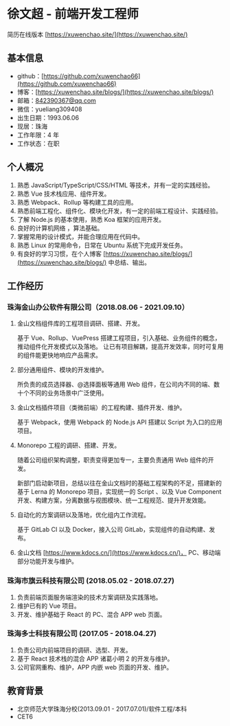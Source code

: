 # 徐文超 - 前端开发工程师

简历在线版本 [https://xuwenchao.site/](https://xuwenchao.site/)

## 基本信息

- github：[https://github.com/xuwenchao66](https://github.com/xuwenchao66)
- 博客：[https://xuwenchao.site/blogs/](https://xuwenchao.site/blogs/)
- 邮箱：842390367@qq.com
- 微信：yueliang309408
- 出生日期：1993.06.06
- 现居：珠海
- 工作年限：4 年
- 工作状态：在职

## 个人概况

1. 熟悉 JavaScript/TypeScript/CSS/HTML 等技术，并有一定的实践经验。
2. 熟悉 Vue 技术栈应用、组件开发。
3. 熟悉 Webpack、Rollup 等构建工具的应用。
4. 熟悉前端工程化、组件化、模块化开发，有一定的前端工程设计、实践经验。
5. 了解 Node.js 的基本使用，熟悉 Koa 框架的应用开发。
6. 良好的计算机网络 ，算法基础。
7. 掌握常用的设计模式，并能合理应用在代码中。
8. 熟悉 Linux 的常用命令，日常在 Ubuntu 系统下完成开发任务。
9. 有良好的学习习惯，在个人博客 [https://xuwenchao.site/blogs/](https://xuwenchao.site/blogs/) 中总结、输出。

## 工作经历

### 珠海金山办公软件有限公司（2018.08.06 - 2021.09.10）

1. 金山文档组件库的工程项目调研、搭建、开发。

   基于 Vue、Rollup、VuePress 搭建工程项目，引入基础、业务组件的概念，推动组件化开发模式以及落地。
   让已有项目解耦，提高开发效率，同时可复用的组件能更快地响应产品需求。

2. 部分通用组件、模块的开发维护。

   所负责的成员选择器、@选择面板等通用 Web 组件，在公司内不同的端、数十个不同的业务场景中广泛使用。

3. 金山文档插件项目（类微前端）的工程构建、插件开发、维护。

   基于 Webpack，使用 Webpack 的 Node.js API 搭建以 Script 为入口的应用项目。

4. Monorepo 工程的调研、搭建、开发。

   随着公司组织架构调整，职责变得更加专一，主要负责通用 Web 组件的开发。

   新部门启动新项目，总结以往在金山文档时的基础工程架构的不足，搭建新的基于 Lerna 的 Monorepo 项目，实现统一的 Script 、以及 Vue Component 开发、构建方案，分离数据与视图模块、统一工程规范、提升开发效能。

5. 自动化的方案调研以及落地，优化组内工作流程。

   基于 GitLab CI 以及 Docker，接入公司 GitLab，实现组件的自动构建、发布。

6. 金山文档 [https://www.kdocs.cn/](https://www.kdocs.cn/)， PC、移动端部分功能开发与维护。

### 珠海市旗云科技有限公司 (2018.05.02 - 2018.07.27)

1. 负责前端页面服务端渲染的技术方案调研及实践落地。
2. 维护已有的 Vue 项目。
3. 开发、维护基础于 React 的 PC、混合 APP web 页面。

### 珠海多士科技有限公司 (2017.05 - 2018.04.27)

1. 负责公司内前端项目的调研、选型、开发。
2. 基于 React 技术栈的混合 APP 诸葛小明 2 的开发与维护。
3. 公司官网重构、维护，APP 内嵌 web 页面的开发、维护。

## 教育背景

- 北京师范大学珠海分校(2013.09.01 - 2017.07.01)/软件工程/本科
- CET6

